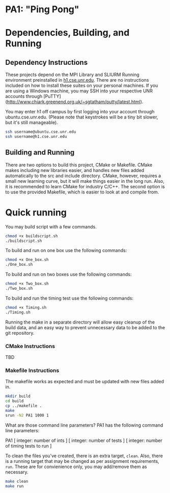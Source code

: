 # PA1: "Ping Pong"

# Dependencies, Building, and Running

## Dependency Instructions
These projects depend on the MPI Library and SLIURM Running environment preinstalled in [h1.cse.unr.edu](h1.cse.unr.edu).  There are no instructions included on how to install these suites on your personal machines.
If you are using a Windows machine, you may SSH into your respective UNR accounts through [PuTTY] (http://www.chiark.greenend.org.uk/~sgtatham/putty/latest.html).

You may enter h1 off campus by first logging into your account through ubuntu.cse.unr.edu.  (Please note that keystrokes will be a tiny bit slower, but it's still manageable).
```bash
ssh username@ubuntu.cse.unr.edu
ssh username@h1.cse.unr.edu
```

## Building and Running
There are two options to build this project, CMake or Makefile.  CMake makes including new libraries easier, and handles new files added automatically to the src and include directory.  CMake, however, requires a small new learning curve, but it will make things easier in the long run.  Also, it is recommended to learn CMake for industry C/C++.
The second option is to use the provided Makefile, which is easier to look at and compile from.

# Quick running
You may build script with a few commands.
```bash
chmod +x buildscript.sh
./buildscript.sh
```

To build and run on one box use the following commands:
```bash
chmod +x One_box.sh
./One_box.sh
```

To build and run on two boxes use the following commands:
```bash
chmod +x Two_box.sh
./Two_box.sh
```
To build and run the timing test use the following commands:
```bash
chmod +x Timing.sh
./Timing.sh
```

Running the make in a separate directory will allow easy cleanup of the build data, and an easy way to prevent unnecessary data to be added to the git repository.  

### CMake Instructions
TBD

### Makefile Instructions
The makefile works as expected and must be updated with new files added in.

```bash
mkdir build
cd build
cp ../makefile .
make
srun -N2 PA1 1000 1
```

What are those command line parameters?
PA1 has the following command line parameters:

PA1 [ integer: number of ints ] [ integer: number of tests ] [ integer: number of timing tests to run ]

To clean the files you've created, there is an extra target, `clean`.
Also, there is a running target that may be changed as per assignment requirements, `run`.
These are for convienience only, you may add/remove them as necessary.
```bash
make clean
make run
```
